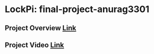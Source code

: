 # LockPi: final-project-anurag3301

## Project Overview [Link](https://github.com/cu-ecen-aeld/final-project-anurag3301/wiki/Overview--Wiki-Page)

## Project Video [Link](https://github.com/cu-ecen-aeld/final-project-anurag3301/wiki/anurag3301's-Final-Project-Video)
